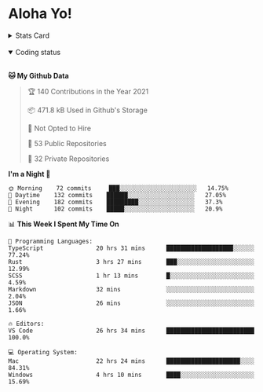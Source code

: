 # Aloha Yo!

<details>
<summary>Stats Card</summary>
 
[![Anurag's github stats](https://github-readme-stats.vercel.app/api?username=GarfieldZHU&show_icons=true&theme=tokyonight)](https://github.com/anuraghazra/github-readme-stats)
 
</details>

<br/>

<details open>

<summary>Coding status</summary>

<br/>

<!--START_SECTION:waka-->
**🐱 My Github Data** 

> 🏆 140 Contributions in the Year 2021
 > 
> 📦 471.8 kB Used in Github's Storage 
 > 
> 🚫 Not Opted to Hire
 > 
> 📜 53 Public Repositories 
 > 
> 🔑 32 Private Repositories  
 > 
**I'm a Night 🦉** 

```text
🌞 Morning    72 commits     ███░░░░░░░░░░░░░░░░░░░░░░   14.75% 
🌆 Daytime    132 commits    ██████░░░░░░░░░░░░░░░░░░░   27.05% 
🌃 Evening    182 commits    █████████░░░░░░░░░░░░░░░░   37.3% 
🌙 Night      102 commits    █████░░░░░░░░░░░░░░░░░░░░   20.9%

```


📊 **This Week I Spent My Time On** 

```text
💬 Programming Languages: 
TypeScript               20 hrs 31 mins      ███████████████████░░░░░░   77.24% 
Rust                     3 hrs 27 mins       ███░░░░░░░░░░░░░░░░░░░░░░   12.99% 
SCSS                     1 hr 13 mins        █░░░░░░░░░░░░░░░░░░░░░░░░   4.59% 
Markdown                 32 mins             ░░░░░░░░░░░░░░░░░░░░░░░░░   2.04% 
JSON                     26 mins             ░░░░░░░░░░░░░░░░░░░░░░░░░   1.66%

🔥 Editors: 
VS Code                  26 hrs 34 mins      █████████████████████████   100.0%

💻 Operating System: 
Mac                      22 hrs 24 mins      █████████████████████░░░░   84.31% 
Windows                  4 hrs 10 mins       ████░░░░░░░░░░░░░░░░░░░░░   15.69%

```


<!--END_SECTION:waka-->

</details>

